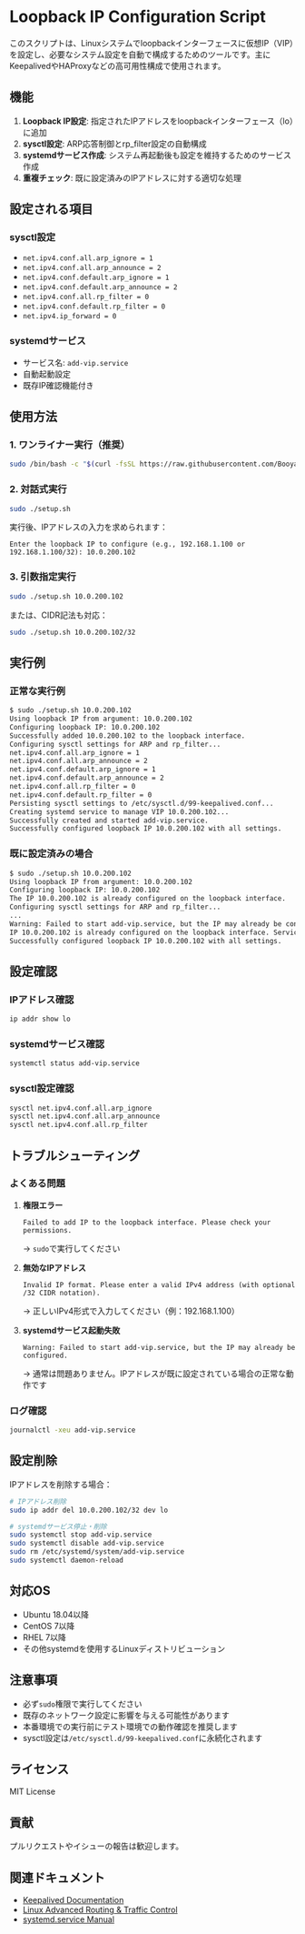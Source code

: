 # Loopback IP Configuration Script

このスクリプトは、Linuxシステムでloopbackインターフェースに仮想IP（VIP）を設定し、必要なシステム設定を自動で構成するためのツールです。主にKeepalivedやHAProxyなどの高可用性構成で使用されます。

## 機能

1. **Loopback IP設定**: 指定されたIPアドレスをloopbackインターフェース（lo）に追加
2. **sysctl設定**: ARP応答制御とrp_filter設定の自動構成
3. **systemdサービス作成**: システム再起動後も設定を維持するためのサービス作成
4. **重複チェック**: 既に設定済みのIPアドレスに対する適切な処理

## 設定される項目

### sysctl設定
- `net.ipv4.conf.all.arp_ignore = 1`
- `net.ipv4.conf.all.arp_announce = 2`
- `net.ipv4.conf.default.arp_ignore = 1`
- `net.ipv4.conf.default.arp_announce = 2`
- `net.ipv4.conf.all.rp_filter = 0`
- `net.ipv4.conf.default.rp_filter = 0`
- `net.ipv4.ip_forward = 0`

### systemdサービス
- サービス名: `add-vip.service`
- 自動起動設定
- 既存IP確認機能付き

## 使用方法

### 1. ワンライナー実行（推奨）

```bash
sudo /bin/bash -c "$(curl -fsSL https://raw.githubusercontent.com/BooyahDev/OctoFlowClient/refs/heads/master/setup.sh)" -- 10.0.200.102
```

### 2. 対話式実行

```bash
sudo ./setup.sh
```

実行後、IPアドレスの入力を求められます：
```
Enter the loopback IP to configure (e.g., 192.168.1.100 or 192.168.1.100/32): 10.0.200.102
```

### 3. 引数指定実行

```bash
sudo ./setup.sh 10.0.200.102
```

または、CIDR記法も対応：
```bash
sudo ./setup.sh 10.0.200.102/32
```

## 実行例

### 正常な実行例
```bash
$ sudo ./setup.sh 10.0.200.102
Using loopback IP from argument: 10.0.200.102
Configuring loopback IP: 10.0.200.102
Successfully added 10.0.200.102 to the loopback interface.
Configuring sysctl settings for ARP and rp_filter...
net.ipv4.conf.all.arp_ignore = 1
net.ipv4.conf.all.arp_announce = 2
net.ipv4.conf.default.arp_ignore = 1
net.ipv4.conf.default.arp_announce = 2
net.ipv4.conf.all.rp_filter = 0
net.ipv4.conf.default.rp_filter = 0
Persisting sysctl settings to /etc/sysctl.d/99-keepalived.conf...
Creating systemd service to manage VIP 10.0.200.102...
Successfully created and started add-vip.service.
Successfully configured loopback IP 10.0.200.102 with all settings.
```

### 既に設定済みの場合
```bash
$ sudo ./setup.sh 10.0.200.102
Using loopback IP from argument: 10.0.200.102
Configuring loopback IP: 10.0.200.102
The IP 10.0.200.102 is already configured on the loopback interface.
Configuring sysctl settings for ARP and rp_filter...
...
Warning: Failed to start add-vip.service, but the IP may already be configured.
IP 10.0.200.102 is already configured on the loopback interface. Service creation completed.
Successfully configured loopback IP 10.0.200.102 with all settings.
```

## 設定確認

### IPアドレス確認
```bash
ip addr show lo
```

### systemdサービス確認
```bash
systemctl status add-vip.service
```

### sysctl設定確認
```bash
sysctl net.ipv4.conf.all.arp_ignore
sysctl net.ipv4.conf.all.arp_announce
sysctl net.ipv4.conf.all.rp_filter
```

## トラブルシューティング

### よくある問題

1. **権限エラー**
   ```
   Failed to add IP to the loopback interface. Please check your permissions.
   ```
   → `sudo`で実行してください

2. **無効なIPアドレス**
   ```
   Invalid IP format. Please enter a valid IPv4 address (with optional /32 CIDR notation).
   ```
   → 正しいIPv4形式で入力してください（例：192.168.1.100）

3. **systemdサービス起動失敗**
   ```
   Warning: Failed to start add-vip.service, but the IP may already be configured.
   ```
   → 通常は問題ありません。IPアドレスが既に設定されている場合の正常な動作です

### ログ確認
```bash
journalctl -xeu add-vip.service
```

## 設定削除

IPアドレスを削除する場合：
```bash
# IPアドレス削除
sudo ip addr del 10.0.200.102/32 dev lo

# systemdサービス停止・削除
sudo systemctl stop add-vip.service
sudo systemctl disable add-vip.service
sudo rm /etc/systemd/system/add-vip.service
sudo systemctl daemon-reload
```

## 対応OS

- Ubuntu 18.04以降
- CentOS 7以降
- RHEL 7以降
- その他systemdを使用するLinuxディストリビューション

## 注意事項

- 必ず`sudo`権限で実行してください
- 既存のネットワーク設定に影響を与える可能性があります
- 本番環境での実行前にテスト環境での動作確認を推奨します
- sysctl設定は`/etc/sysctl.d/99-keepalived.conf`に永続化されます

## ライセンス

MIT License

## 貢献

プルリクエストやイシューの報告は歓迎します。

## 関連ドキュメント

- [Keepalived Documentation](https://keepalived.readthedocs.io/)
- [Linux Advanced Routing & Traffic Control](https://lartc.org/)
- [systemd.service Manual](https://www.freedesktop.org/software/systemd/man/systemd.service.html)